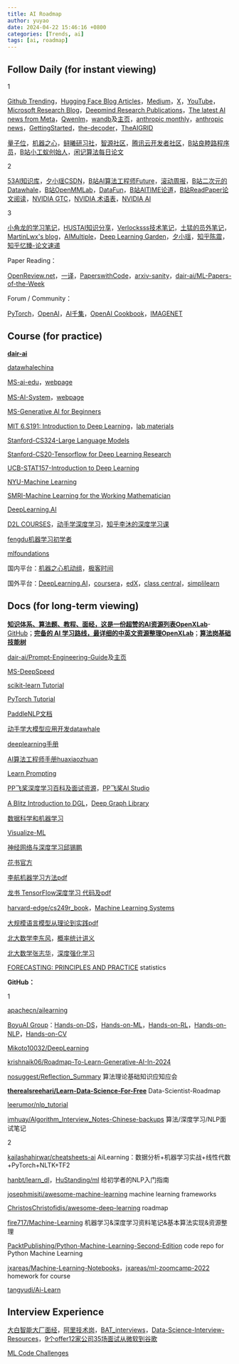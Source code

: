 ```yaml
---
title: AI Roadmap
author: yuyao
date: 2024-04-22 15:46:16 +0800 
categories: [Trends, ai]
tags: [ai, roadmap]
---
```

## Follow Daily (for instant viewing)
1

[Github Trending](https://github.com/trending)，[Hugging Face Blog Articles](https://huggingface.co/blog)，[Medium](https://medium.com/)，[X](https://twitter.com/home)，[YouTube](https://www.youtube.com/)，[Microsoft Research Blog](https://www.microsoft.com/en-us/research/blog/)，[Deepmind Research Publications](https://deepmind.google/research/publications/)，[The latest AI news from Meta](https://ai.meta.com/blog/)，[Qwenlm](https://qwenlm.github.io/)，[wandb](https://wandb.ai/fully-connected)及[主页](https://wandb.ai/yuy4o)，[anthropic monthly](https://transformer-circuits.pub/)，[anthropic news](https://www.anthropic.com/news)，[GettingStarted](https://www.gettingstarted.ai/)，[the-decoder](https://the-decoder.com/)，[TheAIGRID](https://www.youtube.com/@TheAiGrid)

[量子位](https://www.qbitai.com/)，[机器之心](https://www.jiqizhixin.com/)，[鲟曦研习社](https://www.kuxai.com/)，[智源社区](https://hub.baai.ac.cn/)，[腾讯云开发者社区](https://cloud.tencent.com/developer/user/10335767)，[B站良睦路程序员](https://space.bilibili.com/45156039)，[B站小工蚁创始人](https://space.bilibili.com/478674499)，[闲记算法每日论文](https://lonePatient.github.io)

2 

[53AI知识库](https://www.53ai.com/news.html)，[夕小瑶CSDN](https://blog.csdn.net/xixiaoyaoww)，[B站AI算法工程师Future](https://space.bilibili.com/1190294984)，[滚动周报](https://github.com/cbamls/AI_Tutorial)，[B站二次元的Datawhale](https://space.bilibili.com/431850986)，[B站OpenMMLab](https://space.bilibili.com/1293512903)，[DataFun](https://www.datafuntalk.com/)，[B站AITIME论道](https://space.bilibili.com/503316308)，[B站ReadPaper论文阅读](https://space.bilibili.com/1706874133)，[NVIDIA GTC](https://www.nvidia.cn/gtc-global/)，[NVIDIA 术语表](https://www.nvidia.cn/glossary/data-science/)，[NVIDIA AI](https://www.nvidia.com/en-us/ai/)

3

[小角龙的学习笔记](https://zhang-each.github.io/My-CS-Notebook/)，[HUSTAI知识分享](https://hustai.gitee.io/zh/)，[Verlocksss技术笔记](https://www.zhihu.com/column/c_1663274672774070272)，[土猛的员外笔记](https://luxiangdong.com/)，[MartinLwx's blog](https://martinlwx.github.io/zh-cn/)，[AIMultiple](https://research.aimultiple.com/)，[Deep Learning Garden](https://deeplearning.lipingyang.org/)，[夕小瑶](https://www.nousbuild.org/codelab/tsxiyao/)，[知乎陈震](https://www.zhihu.com/people/chen-zhen-70-41/)，[知乎忆臻-论文速递](https://www.zhihu.com/people/qinlibo_nlp)

Paper Reading：

[OpenReview.net](https://openreview.net/)，[一译](https://yiyibooks.cn/)，[PaperswithCode](https://paperswithcode.com/)，[arxiv-sanity](https://arxiv-sanity-lite.com/)，[dair-ai/ML-Papers-of-the-Week](https://github.com/dair-ai/ML-Papers-of-the-Week)

Forum / Community：

[PyTorch](https://discuss.pytorch.org/)，[OpenAI](https://community.openai.com/)，[AI千集](https://aiqianji.com/blog/)，[OpenAI Cookbook](https://cookbook.openai.com/)，[IMAGENET](https://image-net.org/index.php)

## Course (for practice)
[**dair-ai**](https://github.com/dair-ai)

[datawhalechina](https://github.com/datawhalechina)

[MS-ai-edu](https://github.com/microsoft/ai-edu)，[webpage](https://microsoft.github.io/ai-edu/)

[MS-AI-System](https://github.com/microsoft/AI-System/tree/main/Textbook)，[webpage](https://microsoft.github.io/AI-System/)

[MS-Generative AI for Beginners](https://microsoft.github.io/generative-ai-for-beginners/#/)

[MIT 6.S191: Introduction to Deep Learning](https://introtodeeplearning.com/)，[lab materials](https://github.com/aamini/introtodeeplearning)

[Stanford-CS324-Large Language Models](https://stanford-cs324.github.io/winter2022/)

[Stanford-CS20-Tensorflow for Deep Learning Research](https://github.com/chiphuyen/stanford-tensorflow-tutorials)

[UCB-STAT157-Introduction to Deep Learning](https://c.d2l.ai/berkeley-stat-157/)

[NYU-Machine Learning](https://davidrosenberg.github.io/ml2019/#home)

[SMRI-Machine Learning for the Working Mathematician](https://sites.google.com/view/mlwm-seminar-2022/home)

[DeepLearning.AI](https://www.deeplearning.ai/)

[D2L COURSES](https://course.d2l.ai/)，[动手学深度学习](https://zh-v2.d2l.ai/)，[知乎李沐的深度学习课](https://www.zhihu.com/education/video-course/1647604835598092705)

[fengdu机器学习初学者](http://www.ai-start.com/)

<!-- [fengdu机器学习初学者 <font color="red" face="Times New Roman" size=1>网址换http</font>](https://www.ai-start.com/) -->

[mlfoundations](https://github.com/mlfoundations)

国内平台：[机器之心机动组](https://app6ca5octe2206.pc.xiaoe-tech.com/)，[极客时间](https://time.geekbang.org/)

国外平台：[DeepLearning.AI](https://www.deeplearning.ai/)，[coursera](https://www.coursera.org/)，[edX](https://www.edx.org/)，[class central](https://www.classcentral.com/)，[simplilearn](https://www.simplilearn.com/)

## Docs (for long-term viewing)

[**知识体系、算法题、教程、面经，这是一份超赞的AI资源列表OpenXLab**](https://cloud.tencent.com/developer/article/1472683)-[GitHub](https://github.com/Awesome-Interview/Awesome-Interview)；[**完备的 AI 学习路线，最详细的中英文资源整理OpenXLab**](https://mp.weixin.qq.com/s/dI0im1AZmwrFQCO2uWiXXg)；[**算法岗基础技能树**](https://segmentfault.com/a/1190000022349966)

[dair-ai/Prompt-Engineering-Guide](https://github.com/dair-ai/Prompt-Engineering-Guide)及[主页](https://www.promptingguide.ai/zh)

[MS-DeepSpeed](https://www.deepspeed.ai/)

[scikit-learn Tutorial](https://scikit-learn.org/)

[PyTorch Tutorial](https://pytorch-tutorial.readthedocs.io/en/latest/)

[PaddleNLP文档](https://paddlenlp.readthedocs.io/zh/latest/)

[动手学大模型应用开发datawhale](https://datawhalechina.github.io/llm-universe/#/)

[deeplearning手册](https://deeplearning-doc.readthedocs.io/en/latest/#)

[AI算法工程师手册huaxiaozhuan](https://www.huaxiaozhuan.com/)

[Learn Prompting](https://learnprompting.org/docs/intro)

[PP飞桨深度学习百科及面试资源](https://paddlepedia.readthedocs.io/en/latest/)，[PP飞桨AI Studio](https://aistudio.baidu.com/index/creations/project)

[A Blitz Introduction to DGL](https://docs.dgl.ai/tutorials/blitz/index.html)，[Deep Graph Library](https://www.dgl.ai/) 

[数据科学和机器学习](https://mlhowto.readthedocs.io/en/latest/)

[Visualize-ML](https://github.com/Visualize-ML)

[神经网络与深度学习邱锡鹏](https://nndl.github.io/)

[花书官方](https://www.deeplearningbook.org/)

[李航机器学习方法pdf](https://www.tup.tsinghua.edu.cn/upload/books/yz/093532-01.pdf)

[龙书 TensorFlow深度学习 代码及pdf](https://github.com/dragen1860/Deep-Learning-with-TensorFlow-book)

[harvard-edge/cs249r_book](https://github.com/harvard-edge/cs249r_book)，[Machine Learning Systems](https://harvard-edge.github.io/cs249r_book/)

[大规模语言模型从理论到实践pdf](https://intro-llm.github.io/chapter/LLM-TAP.pdf)

[北大数学李东风](https://www.math.pku.edu.cn/teachers/lidf/)，[概率统计讲义](https://www.math.pku.edu.cn/teachers/lidf/course/probstathsy/probstathsy.pdf)

[北大数学张志华](https://www.math.pku.edu.cn/teachers/zhzhang/)，[深度强化学习](https://www.math.pku.edu.cn/teachers/zhzhang/drl_v1.pdf)

[FORECASTING: PRINCIPLES AND PRACTICE](https://otexts.com/) statistics

**GitHub：**

1

[apachecn/ailearning](https://github.com/apachecn/ailearning)

[BoyuAI Group](https://github.com/boyu-ai)：[Hands-on-DS](https://ds.boyuai.com)，[Hands-on-ML](https://hml.boyuai.com/)，[Hands-on-RL](https://hrl.boyuai.com/)，[Hands-on-NLP](https://hnlp.boyuai.com)，[Hands-on-CV](https://hcv.boyuai.com)

[Mikoto10032/DeepLearning](https://github.com/Mikoto10032/DeepLearning)

[krishnaik06/Roadmap-To-Learn-Generative-AI-In-2024](https://github.com/krishnaik06/Roadmap-To-Learn-Generative-AI-In-2024)

[nosuggest/Reflection_Summary](https://github.com/nosuggest/Reflection_Summary) 算法理论基础知识应知应会

[**therealsreehari/Learn-Data-Science-For-Free**](https://github.com/therealsreehari/Learn-Data-Science-For-Free) Data-Scientist-Roadmap

[leerumor/nlp_tutorial](https://github.com/leerumor/nlp_tutorial)

[imhuay/Algorithm_Interview_Notes-Chinese-backups](https://github.com/imhuay/Algorithm_Interview_Notes-Chinese-backups) 算法/深度学习/NLP面试笔记

2

[kailashahirwar/cheatsheets-ai](https://github.com/kailashahirwar/cheatsheets-ai) AiLearning：数据分析+机器学习实战+线性代数+PyTorch+NLTK+TF2

[hanbt/learn_dl](https://github.com/hanbt/learn_dl)，[HuStanding/ml](https://github.com/HuStanding/ml) 给初学者的NLP入门指南

[josephmisiti/awesome-machine-learning](https://github.com/josephmisiti/awesome-machine-learning) machine learning frameworks

[ChristosChristofidis/awesome-deep-learning](https://github.com/ChristosChristofidis/awesome-deep-learning) roadmap

[fire717/Machine-Learning](https://github.com/fire717/Machine-Learning) 机器学习&深度学习资料笔记&基本算法实现&资源整理

[PacktPublishing/Python-Machine-Learning-Second-Edition](https://github.com/PacktPublishing/Python-Machine-Learning-Second-Edition) code repo for Python Machine Learning

[jxareas/Machine-Learning-Notebooks](https://github.com/jxareas/Machine-Learning-Notebooks)，[jxareas/ml-zoomcamp-2022](https://github.com/jxareas/ml-zoomcamp-2022) homework for course

[tangyudi/Ai-Learn](https://github.com/tangyudi/Ai-Learn/)

## Interview Experience

[大白智能大厂面经](https://www.jiangdabai.com/大厂面试直通车)，[阿里技术岗](https://zhuanlan.zhihu.com/p/565656083)，[BAT_interviews](https://github.com/lengyue1024/BAT_interviews)，[Data-Science-Interview-Resources](https://github.com/rbhatia46/Data-Science-Interview-Resources)，[9个offer12家公司35场面试从微软到谷歌](https://blog.csdn.net/computerme/article/details/24589065)

[ML Code Challenges](https://www.deep-ml.com/)